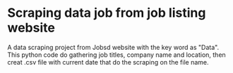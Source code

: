 # Scraping data job from job listing website
A data scraping project from Jobsd website with the key word as "Data". This python code do gathering job titles, company name and location, 
then creat .csv file with current date that do the scraping on the file name.
